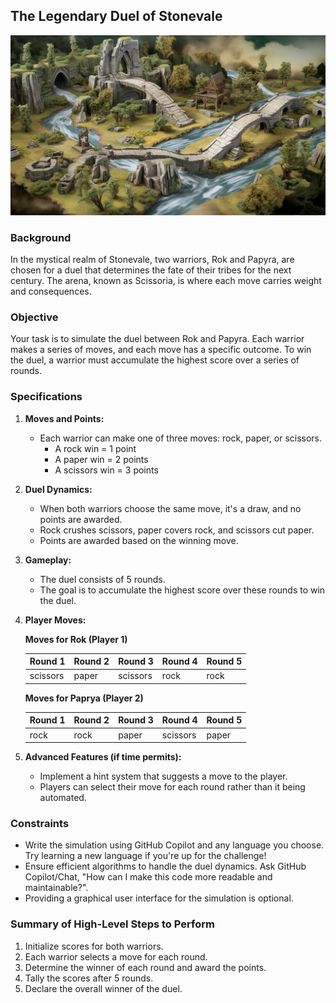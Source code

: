 ## The Legendary Duel of Stonevale

<picture>
    <img src="../../Images/stonevale.jpg" />
</picture>

### Background

In the mystical realm of Stonevale, two warriors, Rok and Papyra, are chosen for a duel that determines the fate of their tribes for the next century. The arena, known as Scissoria, is where each move carries weight and consequences.

### Objective

Your task is to simulate the duel between Rok and Papyra. Each warrior makes a series of moves, and each move has a specific outcome. To win the duel, a warrior must accumulate the highest score over a series of rounds.

### Specifications

1. **Moves and Points:**
    - Each warrior can make one of three moves: rock, paper, or scissors.
        - A rock win = 1 point
        - A paper win = 2 points
        - A scissors win = 3 points

1. **Duel Dynamics:**
    - When both warriors choose the same move, it's a draw, and no points are awarded.
    - Rock crushes scissors, paper covers rock, and scissors cut paper.
    - Points are awarded based on the winning move.

1. **Gameplay:**
    - The duel consists of 5 rounds.
    - The goal is to accumulate the highest score over these rounds to win the duel.

1. **Player Moves:**

    **Moves for Rok (Player 1)**

    | Round 1 | Round 2 | Round 3 | Round 4 | Round 5 |
    |---------|---------|---------|---------|---------|
    | scissors    | paper   | scissors| rock    | rock   |

    **Moves for Paprya (Player 2)**

    | Round 1 | Round 2 | Round 3 | Round 4 | Round 5 |
    |---------|---------|---------|---------|---------|
    | rock | rock    | paper   | scissors| paper    |


1. **Advanced Features (if time permits):**
    - Implement a hint system that suggests a move to the player.
    - Players can select their move for each round rather than it being automated.

### Constraints

- Write the simulation using GitHub Copilot and any language you choose. Try learning a new language if you're up for the challenge!
- Ensure efficient algorithms to handle the duel dynamics. Ask GitHub Copilot/Chat, "How can I make this code more readable and maintainable?".
- Providing a graphical user interface for the simulation is optional.

### Summary of High-Level Steps to Perform

1. Initialize scores for both warriors.
1. Each warrior selects a move for each round.
1. Determine the winner of each round and award the points.
1. Tally the scores after 5 rounds.
1. Declare the overall winner of the duel.
